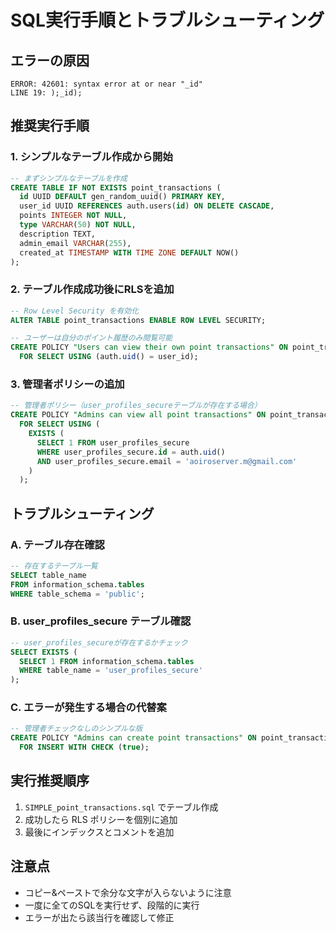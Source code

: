 # SQL実行手順とトラブルシューティング

## エラーの原因
```
ERROR: 42601: syntax error at or near "_id"
LINE 19: );_id);
```

## 推奨実行手順

### 1. シンプルなテーブル作成から開始
```sql
-- まずシンプルなテーブルを作成
CREATE TABLE IF NOT EXISTS point_transactions (
  id UUID DEFAULT gen_random_uuid() PRIMARY KEY,
  user_id UUID REFERENCES auth.users(id) ON DELETE CASCADE,
  points INTEGER NOT NULL,
  type VARCHAR(50) NOT NULL,
  description TEXT,
  admin_email VARCHAR(255),
  created_at TIMESTAMP WITH TIME ZONE DEFAULT NOW()
);
```

### 2. テーブル作成成功後にRLSを追加
```sql
-- Row Level Security を有効化
ALTER TABLE point_transactions ENABLE ROW LEVEL SECURITY;

-- ユーザーは自分のポイント履歴のみ閲覧可能
CREATE POLICY "Users can view their own point transactions" ON point_transactions
  FOR SELECT USING (auth.uid() = user_id);
```

### 3. 管理者ポリシーの追加
```sql
-- 管理者ポリシー（user_profiles_secureテーブルが存在する場合）
CREATE POLICY "Admins can view all point transactions" ON point_transactions
  FOR SELECT USING (
    EXISTS (
      SELECT 1 FROM user_profiles_secure 
      WHERE user_profiles_secure.id = auth.uid() 
      AND user_profiles_secure.email = 'aoiroserver.m@gmail.com'
    )
  );
```

## トラブルシューティング

### A. テーブル存在確認
```sql
-- 存在するテーブル一覧
SELECT table_name 
FROM information_schema.tables 
WHERE table_schema = 'public';
```

### B. user_profiles_secure テーブル確認
```sql
-- user_profiles_secureが存在するかチェック
SELECT EXISTS (
  SELECT 1 FROM information_schema.tables 
  WHERE table_name = 'user_profiles_secure'
);
```

### C. エラーが発生する場合の代替案
```sql
-- 管理者チェックなしのシンプルな版
CREATE POLICY "Admins can create point transactions" ON point_transactions
  FOR INSERT WITH CHECK (true);
```

## 実行推奨順序
1. `SIMPLE_point_transactions.sql` でテーブル作成
2. 成功したら RLS ポリシーを個別に追加
3. 最後にインデックスとコメントを追加

## 注意点
- コピー&ペーストで余分な文字が入らないように注意
- 一度に全てのSQLを実行せず、段階的に実行
- エラーが出たら該当行を確認して修正